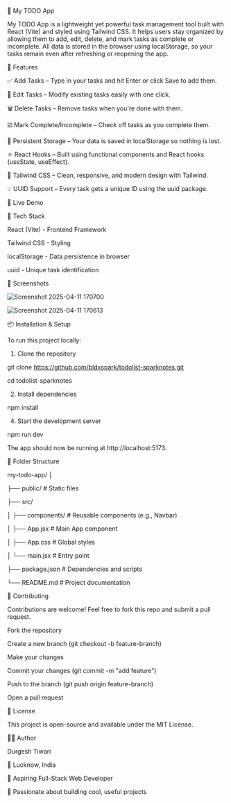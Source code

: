 📝 My TODO App

My TODO App is a lightweight yet powerful task management tool built with React (Vite) and styled using Tailwind CSS. It helps users stay organized by allowing them to add, edit, delete, and mark tasks as complete or incomplete. All data is stored in the browser using localStorage, so your tasks remain even after refreshing or reopening the app.

🌟 Features

✅ Add Tasks – Type in your tasks and hit Enter or click Save to add them.

📝 Edit Tasks – Modify existing tasks easily with one click.

🗑️ Delete Tasks – Remove tasks when you're done with them.

☑️ Mark Complete/Incomplete – Check off tasks as you complete them.

🔁 Persistent Storage – Your data is saved in localStorage so nothing is lost.

⚛️ React Hooks – Built using functional components and React hooks (useState, useEffect).

🎨 Tailwind CSS – Clean, responsive, and modern design with Tailwind.

💡 UUID Support – Every task gets a unique ID using the uuid package.

🚀 Live Demo



🧰 Tech Stack

React (Vite) - Frontend Framework

Tailwind CSS -	Styling

localStorage -	Data persistence in browser

uuid -	Unique task identification

📸 Screenshots

![Screenshot 2025-04-11 170700](https://github.com/user-attachments/assets/1b3f2a95-87d8-4016-baba-cc513a22852b)

![Screenshot 2025-04-11 170613](https://github.com/user-attachments/assets/f572ee8e-8cde-41f4-8b69-43a7567078e5)


📦 Installation & Setup

To run this project locally:

1. Clone the repository

git clone https://github.com/bldxspark/todolist-sparknotes.git

cd todolist-sparknotes

2. Install dependencies
   
npm install

4. Start the development server

npm run dev

The app should now be running at http://localhost:5173.

📁 Folder Structure

my-todo-app/
│

├── public/               # Static files

├── src/

│ ├── components/       # Reusable components (e.g., Navbar)

│   ├── App.jsx           # Main App component

│   ├── App.css           # Global styles

│   └── main.jsx          # Entry point

├── package.json          # Dependencies and scripts

└── README.md             # Project documentation

🤝 Contributing

Contributions are welcome! Feel free to fork this repo and submit a pull request.

Fork the repository

Create a new branch (git checkout -b feature-branch)

Make your changes

Commit your changes (git commit -m "add feature")

Push to the branch (git push origin feature-branch)

Open a pull request

📃 License

This project is open-source and available under the MIT License.

🙋‍♂️ Author

Durgesh Tiwari

📍 Lucknow, India

💼 Aspiring Full-Stack Web Developer

🧠 Passionate about building cool, useful projects
